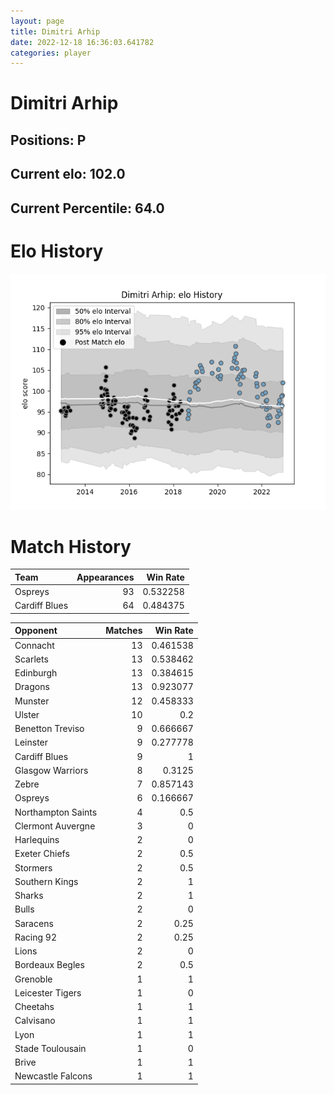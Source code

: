 ```yaml
---  
layout: page  
title: Dimitri Arhip  
date: 2022-12-18 16:36:03.641782  
categories: player  
---
```

# Dimitri Arhip

## Positions: P

## Current elo: 102.0

## Current Percentile: 64.0

# Elo History


![elo history](history_DimitriArhip.png)
# Match History


| Team          |   Appearances |   Win Rate |
|:--------------|--------------:|-----------:|
| Ospreys       |            93 |   0.532258 |
| Cardiff Blues |            64 |   0.484375 |

| Opponent           |   Matches |   Win Rate |
|:-------------------|----------:|-----------:|
| Connacht           |        13 |   0.461538 |
| Scarlets           |        13 |   0.538462 |
| Edinburgh          |        13 |   0.384615 |
| Dragons            |        13 |   0.923077 |
| Munster            |        12 |   0.458333 |
| Ulster             |        10 |   0.2      |
| Benetton Treviso   |         9 |   0.666667 |
| Leinster           |         9 |   0.277778 |
| Cardiff Blues      |         9 |   1        |
| Glasgow Warriors   |         8 |   0.3125   |
| Zebre              |         7 |   0.857143 |
| Ospreys            |         6 |   0.166667 |
| Northampton Saints |         4 |   0.5      |
| Clermont Auvergne  |         3 |   0        |
| Harlequins         |         2 |   0        |
| Exeter Chiefs      |         2 |   0.5      |
| Stormers           |         2 |   0.5      |
| Southern Kings     |         2 |   1        |
| Sharks             |         2 |   1        |
| Bulls              |         2 |   0        |
| Saracens           |         2 |   0.25     |
| Racing 92          |         2 |   0.25     |
| Lions              |         2 |   0        |
| Bordeaux Begles    |         2 |   0.5      |
| Grenoble           |         1 |   1        |
| Leicester Tigers   |         1 |   0        |
| Cheetahs           |         1 |   1        |
| Calvisano          |         1 |   1        |
| Lyon               |         1 |   1        |
| Stade Toulousain   |         1 |   0        |
| Brive              |         1 |   1        |
| Newcastle Falcons  |         1 |   1        |